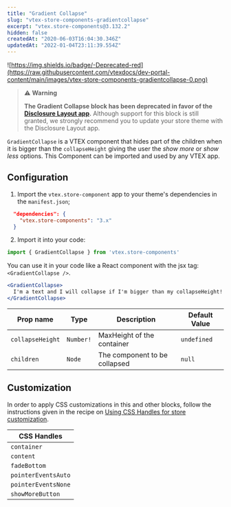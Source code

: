```yaml
---
title: "Gradient Collapse"
slug: "vtex-store-components-gradientcollapse"
excerpt: "vtex.store-components@3.132.2"
hidden: false
createdAt: "2020-06-03T16:04:30.346Z"
updatedAt: "2022-01-04T23:11:39.554Z"
---
```

![https://img.shields.io/badge/-Deprecated-red](https://raw.githubusercontent.com/vtexdocs/dev-portal-content/main/images/vtex-store-components-gradientcollapse-0.png)

>⚠️ **Warning**
>
> **The Gradient Collapse block has been deprecated in favor of the [Disclosure Layout app](https://developers.vtex.com/vtex-developer-docs/docs/vtex-disclosure-layout).** Although support for this block is still granted, we strongly recommend you to update your store theme with the Disclosure Layout app.

`GradientCollapse` is a VTEX component that hides part of the children when it is bigger than the `collapseHeight` giving the user the _show more_ or _show less_ options. This Component can be imported and used by any VTEX app.

## Configuration

1. Import the `vtex.store-component` app to your theme's dependencies in the `manifest.json`;

```json
  "dependencies": {
    "vtex.store-components": "3.x"
  }
```

2. Import it into your code:

```js
import { GradientCollapse } from 'vtex.store-components'
```

You can use it in your code like a React component with the jsx tag: `<GradientCollapse />`.

```jsx
<GradientCollapse>
  I'm a text and I will collapse if I'm bigger than my collapseHeight!
</GradientCollapse>
```

| Prop name        | Type      | Description                   | Default Value |
| ---------------- | --------- | ----------------------------- | ------------- |
| `collapseHeight` | `Number!` | MaxHeight of the container    | `undefined`   |
| `children`       | `Node`    | The component to be collapsed | `null`        |

## Customization

In order to apply CSS customizations in this and other blocks, follow the instructions given in the recipe on [Using CSS Handles for store customization](https://vtex.io/docs/recipes/style/using-css-handles-for-store-customization).

| CSS Handles         |
| ------------------- |
| `container`         |
| `content`           |
| `fadeBottom`        |
| `pointerEventsAuto` |
| `pointerEventsNone` |
| `showMoreButton`    |
